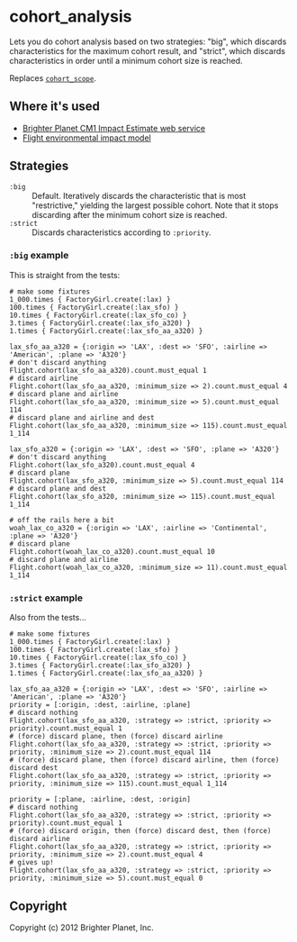 # cohort_analysis

Lets you do cohort analysis based on two strategies: "big", which discards characteristics for the maximum cohort result, and "strict", which discards characteristics in order until a minimum cohort size is reached.

Replaces [`cohort_scope`](https://github.com/seamusabshere/cohort_scope).

## Where it's used

* [Brighter Planet CM1 Impact Estimate web service](http://impact.brighterplanet.com) 
* [Flight environmental impact model](https://github.com/brighterplanet/flight)

## Strategies

<dl>
  <dt><code>:big</code></dt>
  <dd>Default. Iteratively discards the characteristic that is most "restrictive," yielding the largest possible cohort. Note that it stops discarding after the minimum cohort size is reached.</dd>
  <dt><code>:strict</code></dt>
  <dd>Discards characteristics according to <code>:priority</code>.</dd>
</dl>

### `:big` example

This is straight from the tests:

    # make some fixtures
    1_000.times { FactoryGirl.create(:lax) }
    100.times { FactoryGirl.create(:lax_sfo) }
    10.times { FactoryGirl.create(:lax_sfo_co) }
    3.times { FactoryGirl.create(:lax_sfo_a320) }
    1.times { FactoryGirl.create(:lax_sfo_aa_a320) }

    lax_sfo_aa_a320 = {:origin => 'LAX', :dest => 'SFO', :airline => 'American', :plane => 'A320'}
    # don't discard anything
    Flight.cohort(lax_sfo_aa_a320).count.must_equal 1
    # discard airline
    Flight.cohort(lax_sfo_aa_a320, :minimum_size => 2).count.must_equal 4
    # discard plane and airline
    Flight.cohort(lax_sfo_aa_a320, :minimum_size => 5).count.must_equal 114
    # discard plane and airline and dest
    Flight.cohort(lax_sfo_aa_a320, :minimum_size => 115).count.must_equal 1_114

    lax_sfo_a320 = {:origin => 'LAX', :dest => 'SFO', :plane => 'A320'}
    # don't discard anything
    Flight.cohort(lax_sfo_a320).count.must_equal 4
    # discard plane
    Flight.cohort(lax_sfo_a320, :minimum_size => 5).count.must_equal 114
    # discard plane and dest
    Flight.cohort(lax_sfo_a320, :minimum_size => 115).count.must_equal 1_114

    # off the rails here a bit
    woah_lax_co_a320 = {:origin => 'LAX', :airline => 'Continental', :plane => 'A320'}
    # discard plane
    Flight.cohort(woah_lax_co_a320).count.must_equal 10
    # discard plane and airline
    Flight.cohort(woah_lax_co_a320, :minimum_size => 11).count.must_equal 1_114

### `:strict` example

Also from the tests...

    # make some fixtures
    1_000.times { FactoryGirl.create(:lax) }
    100.times { FactoryGirl.create(:lax_sfo) }
    10.times { FactoryGirl.create(:lax_sfo_co) }
    3.times { FactoryGirl.create(:lax_sfo_a320) }
    1.times { FactoryGirl.create(:lax_sfo_aa_a320) }

    lax_sfo_aa_a320 = {:origin => 'LAX', :dest => 'SFO', :airline => 'American', :plane => 'A320'}
    priority = [:origin, :dest, :airline, :plane]
    # discard nothing
    Flight.cohort(lax_sfo_aa_a320, :strategy => :strict, :priority => priority).count.must_equal 1
    # (force) discard plane, then (force) discard airline
    Flight.cohort(lax_sfo_aa_a320, :strategy => :strict, :priority => priority, :minimum_size => 2).count.must_equal 114
    # (force) discard plane, then (force) discard airline, then (force) discard dest
    Flight.cohort(lax_sfo_aa_a320, :strategy => :strict, :priority => priority, :minimum_size => 115).count.must_equal 1_114

    priority = [:plane, :airline, :dest, :origin]
    # discard nothing
    Flight.cohort(lax_sfo_aa_a320, :strategy => :strict, :priority => priority).count.must_equal 1
    # (force) discard origin, then (force) discard dest, then (force) discard airline
    Flight.cohort(lax_sfo_aa_a320, :strategy => :strict, :priority => priority, :minimum_size => 2).count.must_equal 4
    # gives up!
    Flight.cohort(lax_sfo_aa_a320, :strategy => :strict, :priority => priority, :minimum_size => 5).count.must_equal 0

## Copyright

Copyright (c) 2012 Brighter Planet, Inc.
